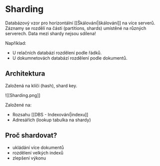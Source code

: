 # Sharding
Databázový vzor pro horizontální [[Škálování|škálování]] na více serverů. 
Záznamy se rozdělí na části (partitions, shards) umístěné na různých serverech. 
Data mezi shardy nejsou sdílena!

Například:
- U relačních databází rozdělení podle řádků.
- U dokumnetovách databází rozdělení podle dokumentů.

## Architektura
Založená na klíči (hash), shard key.

![[Sharding.png]]

Založené na:
- Rozsahu [[DBS - Indexování|indexu]]
- Adresářích (lookup tabulka na shardy)

## Proč shardovat?
- ukládání více dokumentů
- rozdělení velkých indexů
- zlepšení výkonu